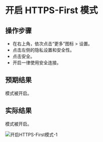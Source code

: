 # 开启 HTTPS-First 模式

## 操作步骤

- 在右上角，依次点击“更多”图标 > 设置。
- 点击左侧的隐私设置和安全性。
- 点击安全。
- 开启一律使用安全连接。

## 预期结果

模式被开启。

## 实际结果

模式被开启。

![开启HTTPS-First模式-1](../img/开启HTTPS-First模式-1.png)